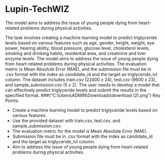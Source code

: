 # Lupin-TechWIZ
The model aims to address the issue of young people dying from heart-related problems during physical activities.

 The task involves creating a machine learning model to predict triglyceride levels based on various features such as age, gender, height, weight, eye power, hearing ability, blood pressure, glucose level, cholesterol levels, smoking and drinking habits, residential area, and creatinine and liver enzyme levels. The model aims to address the issue of young people dying from heart-related problems during physical activities. The evaluation metric is Mean Absolute Error (MAE), and the submission file must be in .csv format with the index as candidate_id and the target as triglyceride_lvl column. The dataset includes train.csv (22400 x 24), test.csv (9600 x 23), and sample_submission.csv (5 x 2). The user needs to develop a model that can effectively predict triglyceride levels and submit the results in the specified format.
 ###("C:\Users\ADMIN\Downloads\download (2).png")
Key Points:
- Create a machine learning model to predict triglyceride levels based on various features.
- Use the provided dataset with train.csv, test.csv, and sample_submission.csv.
- The evaluation metric for the model is Mean Absolute Error (MAE).
- Submission file must be in .csv format with the index as candidate_id and the target as triglyceride_lvl column.
- Aim to address the issue of young people dying from heart-related problems during physical activities.  
